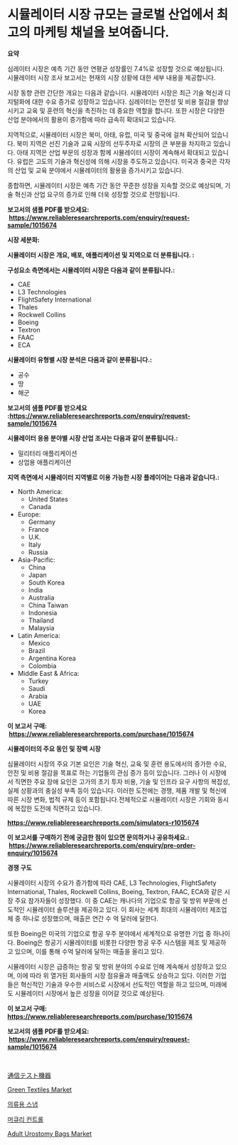 <p><h1>시뮬레이터 시장 규모는 글로벌 산업에서 최고의 마케팅 채널을 보여줍니다.</h1></p><p><strong>요약</strong></p>
<p><p>심레이터 시장은 예측 기간 동안 연평균 성장률인 7.4%로 성장할 것으로 예상됩니다. 시뮬레이터 시장 조사 보고서는 현재의 시장 상황에 대한 세부 내용을 제공합니다. </p><p>시장 동향 관련 간단한 개요는 다음과 같습니다. 시뮬레이터 시장은 최근 기술 혁신과 디지털화에 대한 수요 증가로 성장하고 있습니다. 심레이터는 안전성 및 비용 절감을 향상시키고 교육 및 훈련의 혁신을 촉진하는 데 중요한 역할을 합니다. 또한 시장은 다양한 산업 분야에서의 활용이 증가함에 따라 급속히 확대되고 있습니다.</p><p>지역적으로, 시뮬레이터 시장은 북미, 아태, 유럽, 미국 및 중국에 걸쳐 확산되어 있습니다. 북미 지역은 선진 기술과 교육 시장의 선두주자로 시장의 큰 부분을 차지하고 있습니다. 아태 지역은 산업 부문의 성장과 함께 시뮬레이터 시장이 계속해서 확대되고 있습니다. 유럽은 고도의 기술과 혁신성에 의해 시장을 주도하고 있습니다. 미국과 중국은 각자의 산업 및 교육 분야에서 시뮬레이터의 활용을 증가시키고 있습니다.</p><p>종합하면, 시뮬레이터 시장은 예측 기간 동안 꾸준한 성장을 지속할 것으로 예상되며, 기술 혁신과 산업 요구의 증가로 인해 더욱 성장할 것으로 전망됩니다.</p></p>
<p><strong>보고서의 샘플 PDF를 받으세요: &nbsp;<a href="https://www.reliableresearchreports.com/enquiry/request-sample/1015674">https://www.reliableresearchreports.com/enquiry/request-sample/1015674</a></strong></p>
<p><strong>시장 세분화:</strong></p>
<p><strong> 시뮬레이터 시장은 개요, 배포, 애플리케이션 및 지역으로 더 분류됩니다. :</strong></p>
<p><strong>구성요소 측면에서는 시뮬레이터 시장은 다음과 같이 분류됩니다.:</strong></p>
<p><ul><li>CAE</li><li>L3 Technologies</li><li>FlightSafety International</li><li>Thales</li><li>Rockwell Collins</li><li>Boeing</li><li>Textron</li><li>FAAC</li><li>ECA</li></ul></p>
<p><strong> 시뮬레이터 유형별 시장 분석은 다음과 같이 분류됩니다.:</strong></p>
<p><ul><li>공수</li><li>땅</li><li>해군</li></ul></p>
<p><strong>보고서의 샘플 PDF를 받으세요 :<a href="https://www.reliableresearchreports.com/enquiry/request-sample/1015674">https://www.reliableresearchreports.com/enquiry/request-sample/1015674</a></strong></p>
<p><strong> 시뮬레이터 응용 분야별 시장 산업 조사는 다음과 같이 분류됩니다.:</strong></p>
<p><ul><li>밀리터리 애플리케이션</li><li>상업용 애플리케이션</li></ul></p>
<p><strong>지역 측면에서 시뮬레이터 지역별로 이용 가능한 시장 플레이어는 다음과 같습니다.:</strong></p>
<p><ul>
    <li>
        North America:
        <ul>
            <li>United States</li>
            <li>Canada</li>
        </ul>
    </li>
    <li>
        Europe:
        <ul>
            <li>Germany</li>
            <li>France</li>
            <li>U.K.</li>
            <li>Italy</li>
            <li>Russia</li>
        </ul>
    </li>
    <li>
        Asia-Pacific:
        <ul>
            <li>China</li>
            <li>Japan</li>
            <li>South Korea</li>
            <li>India</li>
            <li>Australia</li>
            <li>China Taiwan</li>
            <li>Indonesia</li>
            <li>Thailand</li>
            <li>Malaysia</li>
        </ul>
    </li>
    <li>
        Latin America:
        <ul>
            <li>Mexico</li>
            <li>Brazil</li>
            <li>Argentina Korea</li>
            <li>Colombia</li>
        </ul>
    </li>
    <li>
        Middle East & Africa:
        <ul>
            <li>Turkey</li>
            <li>Saudi</li>
            <li>Arabia</li>
            <li>UAE</li>
            <li>Korea</li>
        </ul>
    </li>
    </ul></p>
<p><strong>이 보고서 구매: &nbsp;<a href="https://www.reliableresearchreports.com/purchase/1015674">https://www.reliableresearchreports.com/purchase/1015674</a></strong></p>
<p><strong>시뮬레이터의 주요 동인 및 장벽 시장</strong></p>
<p><p>심뮬레이터 시장의 주요 기본 요인은 기술 혁신, 교육 및 훈련 용도에서의 증가한 수요, 안전 및 비용 절감을 목표로 하는 기업들의 관심 증가 등이 있습니다. 그러나 이 시장에서 직면한 주요 장애 요인은 고가의 초기 투자 비용, 기술 및 인프라 요구 사항의 복잡성, 실제 상황과의 충실성 부족 등이 있습니다. 이러한 도전에는 경쟁, 제품 개발 및 혁신에 따른 시장 변화, 법적 규제 등이 포함됩니다.전체적으로 시뮬레이터 시장은 기회와 동시에 복잡한 도전에 직면하고 있습니다.</p></p>
<p><strong><a href="https://www.reliableresearchreports.com/simulators-r1015674">https://www.reliableresearchreports.com/simulators-r1015674</a></strong></p>
<p><strong>이 보고서를 구매하기 전에 궁금한 점이 있으면 문의하거나 공유하세요.: &nbsp;<a href="https://www.reliableresearchreports.com/enquiry/pre-order-enquiry/1015674">https://www.reliableresearchreports.com/enquiry/pre-order-enquiry/1015674</a></strong></p>
<p><strong>경쟁 구도</strong></p>
<p><p>시뮬레이터 시장의 수요가 증가함에 따라 CAE, L3 Technologies, FlightSafety International, Thales, Rockwell Collins, Boeing, Textron, FAAC, ECA와 같은 시장 주요 참가자들이 성장했다. 이 중 CAE는 캐나다의 기업으로 항공 및 방위 부문에 선도적인 시뮬레이터 솔루션을 제공하고 있다. 이 회사는 세계 최대의 시뮬레이터 제조업체 중 하나로 성장했으며, 매출은 연간 수 억 달러에 달한다.</p><p>또한 Boeing은 미국의 기업으로 항공 우주 분야에서 세계적으로 유명한 기업 중 하나이다. Boeing은 항공기 시뮬레이터를 비롯한 다양한 항공 우주 시스템을 제조 및 제공하고 있으며, 이를 통해 수억 달러에 달하는 매출을 올리고 있다.</p><p>시뮬레이터 시장은 급증하는 항공 및 방위 분야의 수요로 인해 계속해서 성장하고 있으며, 이에 따라 위 열거된 회사들의 시장 점유율과 매출액도 상승하고 있다. 이러한 기업들은 혁신적인 기술과 우수한 서비스로 시장에서 선도적인 역할을 하고 있으며, 미래에도 시뮬레이터 시장에서 높은 성장을 이어갈 것으로 예상된다.</p></p>
<p><strong>이 보고서 구매: &nbsp; <a href="https://www.reliableresearchreports.com/purchase/1015674">https://www.reliableresearchreports.com/purchase/1015674</a></strong></p>
<p><strong>보고서의 샘플 PDF를 받으세요: &nbsp;<a href="https://www.reliableresearchreports.com/enquiry/request-sample/1015674">https://www.reliableresearchreports.com/enquiry/request-sample/1015674</a></strong><strong></strong></p>
<p>&nbsp;</p>
<p><p><a href="https://github.com/MosesSpinka1914/Market-Research-Report-List-1/blob/main/138791423985.md">通信テスト機器</a></p><p><a href="https://issuu.com/reportprime-2/docs/green-textiles-market-size-2030.pptx">Green Textiles Market</a></p><p><a href="https://github.com/Tristiarton768456/Market-Research-Report-List-1/blob/main/308996521796.md">의류용 스냅</a></p><p><a href="https://github.com/vsoq0zknh59/Market-Research-Report-List-1/blob/main/954816721795.md">머큐리 컨트롤</a></p><p><a href="https://github.com/bobicer/Market-Research-Report-List-2/blob/main/adult-urostomy-bags-market.md">Adult Urostomy Bags Market</a></p></p>
